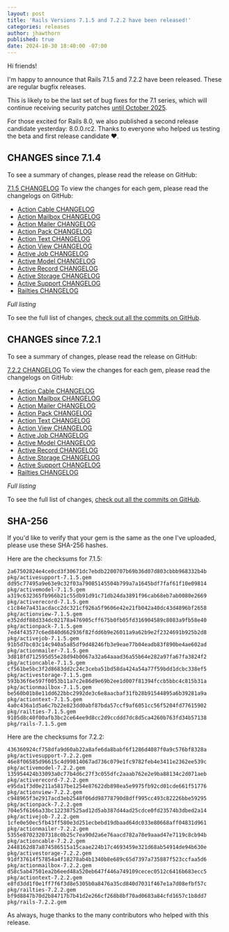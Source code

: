 ```yaml
---
layout: post
title: 'Rails Versions 7.1.5 and 7.2.2 have been released!'
categories: releases
author: jhawthorn
published: true
date: 2024-10-30 18:40:00 -07:00
---
```


Hi friends!

I'm happy to announce that Rails 7.1.5 and 7.2.2 have been released. These are regular bugfix releases.

This is likely to be the last set of bug fixes for the 7.1 series, which will continue receiving security patches [until October 2025](https://rubyonrails.org/maintenance).

For those excited for Rails 8.0, we also published a second release candidate yesterday: 8.0.0.rc2. Thanks to everyone who helped us testing the beta and first release candidate ❤️.

## CHANGES since 7.1.4

To see a summary of changes, please read the release on GitHub:

[7.1.5 CHANGELOG](https://github.com/rails/rails/releases/tag/v7.1.5)
To view the changes for each gem, please read the changelogs on GitHub:
* [Action Cable CHANGELOG](https://github.com/rails/rails/blob/v7.1.5/actioncable/CHANGELOG.md)
* [Action Mailbox CHANGELOG](https://github.com/rails/rails/blob/v7.1.5/actionmailbox/CHANGELOG.md)
* [Action Mailer CHANGELOG](https://github.com/rails/rails/blob/v7.1.5/actionmailer/CHANGELOG.md)
* [Action Pack CHANGELOG](https://github.com/rails/rails/blob/v7.1.5/actionpack/CHANGELOG.md)
* [Action Text CHANGELOG](https://github.com/rails/rails/blob/v7.1.5/actiontext/CHANGELOG.md)
* [Action View CHANGELOG](https://github.com/rails/rails/blob/v7.1.5/actionview/CHANGELOG.md)
* [Active Job CHANGELOG](https://github.com/rails/rails/blob/v7.1.5/activejob/CHANGELOG.md)
* [Active Model CHANGELOG](https://github.com/rails/rails/blob/v7.1.5/activemodel/CHANGELOG.md)
* [Active Record CHANGELOG](https://github.com/rails/rails/blob/v7.1.5/activerecord/CHANGELOG.md)
* [Active Storage CHANGELOG](https://github.com/rails/rails/blob/v7.1.5/activestorage/CHANGELOG.md)
* [Active Support CHANGELOG](https://github.com/rails/rails/blob/v7.1.5/activesupport/CHANGELOG.md)
* [Railties CHANGELOG](https://github.com/rails/rails/blob/v7.1.5/railties/CHANGELOG.md)


*Full listing*

To see the full list of changes, [check out all the commits on
GitHub](https://github.com/rails/rails/compare/v7.1.4...v7.1.5).

## CHANGES since 7.2.1

To see a summary of changes, please read the release on GitHub:

[7.2.2 CHANGELOG](https://github.com/rails/rails/releases/tag/v7.2.2)
To view the changes for each gem, please read the changelogs on GitHub:
* [Action Cable CHANGELOG](https://github.com/rails/rails/blob/v7.2.2/actioncable/CHANGELOG.md)
* [Action Mailbox CHANGELOG](https://github.com/rails/rails/blob/v7.2.2/actionmailbox/CHANGELOG.md)
* [Action Mailer CHANGELOG](https://github.com/rails/rails/blob/v7.2.2/actionmailer/CHANGELOG.md)
* [Action Pack CHANGELOG](https://github.com/rails/rails/blob/v7.2.2/actionpack/CHANGELOG.md)
* [Action Text CHANGELOG](https://github.com/rails/rails/blob/v7.2.2/actiontext/CHANGELOG.md)
* [Action View CHANGELOG](https://github.com/rails/rails/blob/v7.2.2/actionview/CHANGELOG.md)
* [Active Job CHANGELOG](https://github.com/rails/rails/blob/v7.2.2/activejob/CHANGELOG.md)
* [Active Model CHANGELOG](https://github.com/rails/rails/blob/v7.2.2/activemodel/CHANGELOG.md)
* [Active Record CHANGELOG](https://github.com/rails/rails/blob/v7.2.2/activerecord/CHANGELOG.md)
* [Active Storage CHANGELOG](https://github.com/rails/rails/blob/v7.2.2/activestorage/CHANGELOG.md)
* [Active Support CHANGELOG](https://github.com/rails/rails/blob/v7.2.2/activesupport/CHANGELOG.md)
* [Railties CHANGELOG](https://github.com/rails/rails/blob/v7.2.2/railties/CHANGELOG.md)


*Full listing*

To see the full list of changes, [check out all the commits on
GitHub](https://github.com/rails/rails/compare/v7.2.1...v7.2.2).

## SHA-256

If you'd like to verify that your gem is the same as the one I've uploaded,
please use these SHA-256 hashes.

Here are the checksums for 7.1.5:

```
2a67502824e4ce0cd3f30671dc7ebdb2200707b69b36d07d803cbbb968332b4b  pkg/activesupport-7.1.5.gem
dd95c77495a9e63e9c32f03a79085145504b799a7a1645bdf7faf61f10e09814  pkg/activemodel-7.1.5.gem
a319c632365fb966b21c55db91d91c71db24da3891f96cab68eb7ab0080e2669  pkg/activerecord-7.1.5.gem
c1c84e7a431acdacc2dc321cf926a5f9606e42e21fb042a40dc43d4896bf2658  pkg/actionview-7.1.5.gem
e352ddf88d334dc02178a476905cff675b0fb05fd316904589c8083a9fb58e40  pkg/actionpack-7.1.5.gem
7ed4f43577c6ed840d662936f82fdd6b9e26011a9a62b9e2f2324691b925b2d8  pkg/activejob-7.1.5.gem
91b5d7bc03c14c940a5a85df9d48246fb3e9eae77b04eadb83f890be4ae602ad  pkg/actionmailer-7.1.5.gem
3d818fd712595d55e28d94b0067a32a64aaad36a55b64e282a97fa67fa3824f2  pkg/actioncable-7.1.5.gem
cf561be5bc3f2d8683dd2c24c3ceba51bd58da424a54a77f59bdd1dcbc338ef5  pkg/activestorage-7.1.5.gem
593b36f6e597f0053b11a7c2e86d9e69b2ee1d007f81394fccb5bbc4c815b31a  pkg/actionmailbox-7.1.5.gem
be560b01b8e11dd622bbc2992de3c6e8aacbaf31fb28b91544895a6b39281a9a  pkg/actiontext-7.1.5.gem
4a0c436a1d5a6c7b22e823dd0abf87bda57ccf9af6051cc56f5204fd77615902  pkg/railties-7.1.5.gem
9105d8c40f00afb3bc2ce64ee9d8cc2d9ccddd7dc8d5ca4260b763fd34b57138  pkg/rails-7.1.5.gem
```

Here are the checksums for 7.2.2:

```
436360924cf758dfa9d60ab22a8afe6da8babf6f1286d4087f0a9c576bf8328a  pkg/activesupport-7.2.2.gem
46e8f06585d96615c4d99814067ad736c079e1fc9782feb4e3411e2362ee539c  pkg/activemodel-7.2.2.gem
135954424b33093a0c77b4d6c27f3c055dfc2aaab762e2e9ba88134c2d071aeb  pkg/activerecord-7.2.2.gem
e95da1f3d0e211a5817be1254e87622db898ea5e9975fb92cd01cde661f51776  pkg/actionview-7.2.2.gem
c948965f3e2917acd3eb2548f06dd98778790d8dff995cc493c82226bbe59295  pkg/actionpack-7.2.2.gem
704e5f6166a33bc122387525ad12d5ab387d44ad25cdce0fd23574b3dbed2a14  pkg/activejob-7.2.2.gem
1cfe0e50ec5fb43ff580e3d251ecbebd19dbaad64dc033e80668aff04831d961  pkg/actionmailer-7.2.2.gem
5355e87023207318c0b25c7ea90d2a6e76aacd782a78e9aaad47e7119c8cb94b  pkg/actioncable-7.2.2.gem
2448162d87a874586515a15caae224b17c4693459e321d68ab54914de94b630e  pkg/activestorage-7.2.2.gem
91df37614f57854a4f18278ab4b1340b8e689c65d7397a735887f523ccfaa5d6  pkg/actionmailbox-7.2.2.gem
d58c5ab47501ea2b6eed48a520eb647f446a749109cecec0512c6416b683ecc5  pkg/actiontext-7.2.2.gem
e8fd3dd1f0e1ff7f6f3d8e5305b0a8476a35cd840d7031f467e1a7d08efbf57c  pkg/railties-7.2.2.gem
bf9d8847b70d2b84717b7b41d2e266cf268b8bf70ad0683a84cfd1657c1b8dd7  pkg/rails-7.2.2.gem
```

As always, huge thanks to the many contributors who helped with this release.

